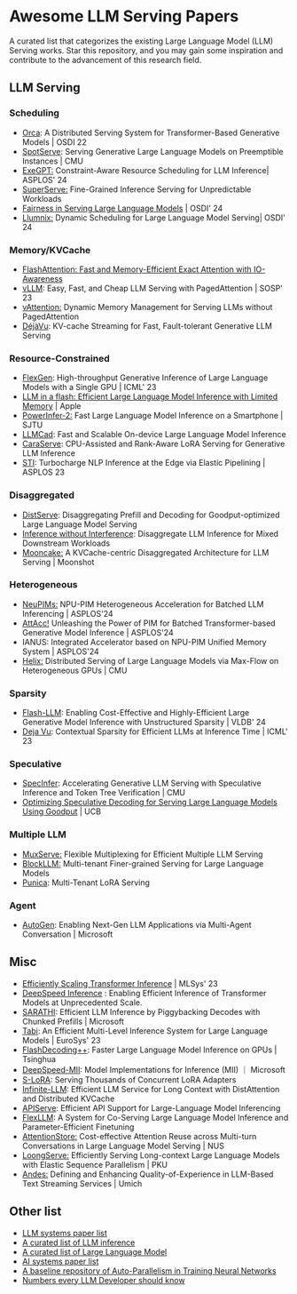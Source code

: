 # Awesome LLM Serving Papers
A curated list that categorizes the existing Large Language Model (LLM) Serving works. Star this repository, and you may gain some inspiration and contribute to the advancement of this research field.
## LLM Serving
### Scheduling
- [Orca](https://www.usenix.org/conference/osdi22/presentation/yu): A Distributed Serving System for Transformer-Based Generative Models | OSDI 22
- [SpotServe](https://arxiv.org/abs/2311.15566): Serving Generative Large Language Models on Preemptible Instances | CMU
- [ExeGPT:](https://arxiv.org/html/2404.07947v1) Constraint-Aware Resource Scheduling for LLM Inference| ASPLOS' 24
- [SuperServe:](https://arxiv.org/pdf/2312.16733.pdf) Fine-Grained Inference Serving for Unpredictable Workloads
- [Fairness in Serving Large Language Models](https://arxiv.org/abs/2401.00588) | OSDI' 24
- [Llumnix:](https://arxiv.org/abs/2406.03243) Dynamic Scheduling for Large Language Model Serving| OSDI' 24
### Memory/KVCache
- [FlashAttention: Fast and Memory-Efficient Exact Attention with IO-Awareness](https://arxiv.org/pdf/2205.14135.pdf)
- [vLLM](https://vllm.ai/): Easy, Fast, and Cheap LLM Serving with PagedAttention | SOSP' 23
- [vAttention:](https://arxiv.org/abs/2405.04437) Dynamic Memory Management for Serving LLMs without PagedAttention
- [DéjàVu](https://arxiv.org/abs/2403.01876): KV-cache Streaming for Fast, Fault-tolerant Generative LLM Serving
### Resource-Constrained
- [FlexGen](https://arxiv.org/abs/2303.06865): High-throughput Generative Inference of Large Language Models with a Single GPU | ICML' 23
- [LLM in a flash: Efficient Large Language Model Inference with Limited Memory](https://arxiv.org/abs/2312.11514) | Apple
- [PowerInfer-2:](https://arxiv.org/abs/2406.06282) Fast Large Language Model Inference on a Smartphone | SJTU
- [LLMCad](https://arxiv.org/abs/2309.04255): Fast and Scalable On-device Large Language Model Inference
- [CaraServe](https://arxiv.org/abs/2401.11240): CPU-Assisted and Rank-Aware LoRA Serving for Generative LLM Inference
- [STI](https://arxiv.org/abs/2207.05022): Turbocharge NLP Inference at the Edge via Elastic Pipelining | ASPLOS 23 
### Disaggregated
- [DistServe](https://arxiv.org/abs/2401.09670): Disaggregating Prefill and Decoding for Goodput-optimized Large Language Model Serving
- [Inference without Interference](https://arxiv.org/abs/2401.11181): Disaggregate LLM Inference for Mixed Downstream Workloads
- [Mooncake:](https://github.com/kvcache-ai/Mooncake/tree/main?tab=readme-ov-file) A KVCache-centric Disaggregated Architecture for LLM Serving | Moonshot
### Heterogeneous
- [NeuPIMs:](https://arxiv.org/abs/2403.00579) NPU-PIM Heterogeneous Acceleration for Batched LLM Inferencing | ASPLOS'24
- [AttAcc!](https://github.com/scale-snu/attacc_simulator) Unleashing the Power of PIM for Batched Transformer-based Generative Model Inference | ASPLOS'24
- IANUS: Integrated Accelerator based on NPU-PIM Unified Memory System | ASPLOS'24
- [Helix:](https://arxiv.org/abs/2406.01566) Distributed Serving of Large Language Models via Max-Flow on Heterogeneous GPUs | CMU
### Sparsity
- [Flash-LLM](https://arxiv.org/pdf/2309.10285v1.pdf): Enabling Cost-Effective and Highly-Efficient Large Generative Model Inference with Unstructured Sparsity | VLDB' 24
- [Deja Vu](https://proceedings.mlr.press/v202/liu23am.html): Contextual Sparsity for Efficient LLMs at Inference Time | ICML' 23
### Speculative
- [SpecInfer](https://www.cs.cmu.edu/~zhihaoj2/papers/specinfer.pdf): Accelerating Generative LLM Serving with Speculative Inference and Token Tree Verification | CMU
- [Optimizing Speculative Decoding for Serving Large Language Models Using Goodput](https://arxiv.org/abs/2406.14066v1) | UCB
### Multiple LLM
- [MuxServe:](https://arxiv.org/abs/2404.02015) Flexible Multiplexing for Efficient Multiple LLM Serving
- [BlockLLM:](https://arxiv.org/abs/2404.18322) Multi-tenant Finer-grained Serving for Large Language Models
- [Punica](https://arxiv.org/abs/2310.18547): Multi-Tenant LoRA Serving

### Agent
- [AutoGen](https://arxiv.org/abs/2308.08155): Enabling Next-Gen LLM Applications via Multi-Agent Conversation | Microsoft

## Misc
- [Efficiently Scaling Transformer Inference](https://arxiv.org/pdf/2211.05102.pdf) | MLSys' 23
- [DeepSpeed Inference](https://arxiv.org/abs/2207.00032) : Enabling Efficient Inference of Transformer Models at Unprecedented Scale.  
- [SARATHI](https://arxiv.org/abs/2308.16369): Efficient LLM Inference by Piggybacking Decodes with Chunked Prefills | Microsoft 
- [Tabi](https://dl.acm.org/doi/pdf/10.1145/3552326.3587438): An Efficient Multi-Level Inference System for Large Language Models | EuroSys' 23 
- [FlashDecoding++](https://arxiv.org/pdf/2311.01282.pdf): Faster Large Language Model Inference on GPUs | Tsinghua
- [DeepSpeed-MII](https://github.com/microsoft/DeepSpeed-MII): Model Implementations for Inference (MII) ｜ Microsoft
- [S-LoRA](https://arxiv.org/abs/2311.03285): Serving Thousands of Concurrent LoRA Adapters
- [Infinite-LLM](https://arxiv.org/abs/2401.02669): Efficient LLM Service for Long Context with DistAttention and Distributed KVCache
- [APIServe](https://arxiv.org/pdf/2402.01869.pdf): Efficient API Support for Large-Language Model Inferencing
- [FlexLLM](https://arxiv.org/abs/2402.18789): A System for Co-Serving Large Language Model Inference and Parameter-Efficient Finetuning
- [AttentionStore:](https://arxiv.org/pdf/2403.19708.pdf) Cost-effective Attention Reuse across Multi-turn Conversations in Large Language Model Serving | NUS
- [LoongServe:](https://arxiv.org/pdf/2404.09526.pdf) Efficiently Serving Long-context Large Language Models with Elastic Sequence Parallelism | PKU
- [Andes:](https://arxiv.org/abs/2404.16283) Defining and Enhancing Quality-of-Experience in LLM-Based Text Streaming Services | Umich


## Other list
- [LLM systems paper list](https://github.com/AmberLJC/LLMSys-PaperList)
- [A curated list of LLM inference](https://github.com/DefTruth/Awesome-LLM-Inference)
- [A curated list of Large Language Model](https://github.com/Hannibal046/Awesome-LLM)
- [AI systems paper list](https://github.com/lambda7xx/awesome-AI-system)
- [A baseline repository of Auto-Parallelism in Training Neural Networks](https://github.com/ConnollyLeon/awesome-Auto-Parallelism)
- [Numbers every LLM Developer should know](https://github.com/ray-project/llm-numbers)

